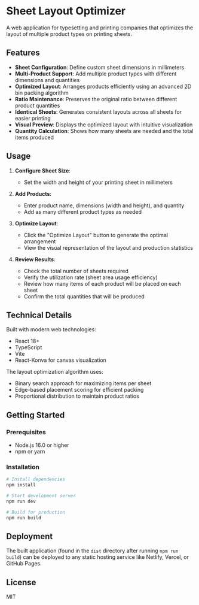 # Sheet Layout Optimizer

A web application for typesetting and printing companies that optimizes the layout of multiple product types on printing sheets.

## Features

- **Sheet Configuration**: Define custom sheet dimensions in millimeters
- **Multi-Product Support**: Add multiple product types with different dimensions and quantities
- **Optimized Layout**: Arranges products efficiently using an advanced 2D bin packing algorithm
- **Ratio Maintenance**: Preserves the original ratio between different product quantities
- **Identical Sheets**: Generates consistent layouts across all sheets for easier printing
- **Visual Preview**: Displays the optimized layout with intuitive visualization
- **Quantity Calculation**: Shows how many sheets are needed and the total items produced

## Usage

1. **Configure Sheet Size**:
   - Set the width and height of your printing sheet in millimeters

2. **Add Products**:
   - Enter product name, dimensions (width and height), and quantity
   - Add as many different product types as needed

3. **Optimize Layout**:
   - Click the "Optimize Layout" button to generate the optimal arrangement
   - View the visual representation of the layout and production statistics

4. **Review Results**:
   - Check the total number of sheets required
   - Verify the utilization rate (sheet area usage efficiency)
   - Review how many items of each product will be placed on each sheet
   - Confirm the total quantities that will be produced

## Technical Details

Built with modern web technologies:
- React 18+
- TypeScript
- Vite
- React-Konva for canvas visualization

The layout optimization algorithm uses:
- Binary search approach for maximizing items per sheet
- Edge-based placement scoring for efficient packing
- Proportional distribution to maintain product ratios

## Getting Started

### Prerequisites
- Node.js 16.0 or higher
- npm or yarn

### Installation
```bash
# Install dependencies
npm install

# Start development server
npm run dev

# Build for production
npm run build
```

## Deployment

The built application (found in the `dist` directory after running `npm run build`) can be deployed to any static hosting service like Netlify, Vercel, or GitHub Pages.

## License

MIT
